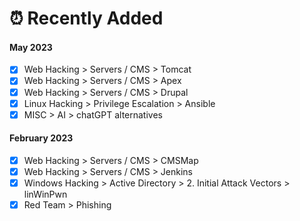 # ⏰ Recently Added

#### May 2023

* [x] Web Hacking > Servers / CMS > Tomcat
* [x] Web Hacking > Servers / CMS > Apex
* [x] Web Hacking > Servers / CMS > Drupal
* [x] Linux Hacking > Privilege Escalation > Ansible
* [x] MISC > AI > chatGPT alternatives

#### February 2023

* [x] Web Hacking > Servers / CMS > CMSMap
* [x] Web Hacking > Servers / CMS > Jenkins
* [x] Windows Hacking > Active Directory > 2. Initial Attack Vectors > linWinPwn
* [x] Red Team > Phishing
